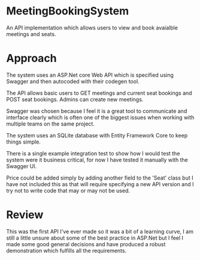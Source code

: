 # MeetingBookingSystem
An API implementation which allows users to view and book avaialble meetings and seats.

# Approach

The system uses an ASP.Net core Web API which is specified using Swagger and then autocoded with their codegen tool.

The API allows basic users to GET meetings and current seat bookings and POST seat bookings. Admins can create new meetings.

Swagger was chosen because I feel it is a great tool to communicate and interface clearly which is often one of the biggest issues when working with multiple teams on the same project. 

The system uses an SQLite database with Entity Framework Core to keep things simple.

There is a single example integration test to show how I would test the system were it business critical, for now I have tested it manually with the Swagger UI.

Price could be added simply by adding another field to the 'Seat' class but I have not included this as that will require specifying a new API version and I try not to write code that may or may not be used.

# Review 

This was the first API I've ever made so it was a bit of a learning curve, I am still a little unsure about some of the best practice in ASP.Net but I feel I made some good general decisions and have produced a robust demonstration which fulfills all the requirements.

